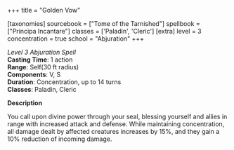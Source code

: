 +++
title = "Golden Vow"

[taxonomies]
sourcebook = ["Tome of the Tarnished"]
spellbook = ["Principa Incantare"]
classes = ['Paladin', 'Cleric']
[extra]
level = 3
concentration = true
school = "Abjuration"
+++

*Level 3 Abjuration Spell*  
**Casting Time**: 1 action  
**Range**: Self(30 ft radius)  
**Components**: V, S  
**Duration**: Concentration, up to 14 turns  
**Classes**: Paladin, Cleric  

**Description**


You call upon divine power through your seal, blessing yourself and allies in range with increased attack and defense. While maintaining concentration, all damage dealt by affected creatures increases by 15%, and they gain a 10% reduction of incoming damage.
